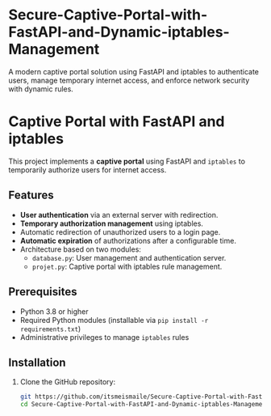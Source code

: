 # Secure-Captive-Portal-with-FastAPI-and-Dynamic-iptables-Management
A modern captive portal solution using FastAPI and iptables to authenticate users, manage temporary internet access, and enforce network security with dynamic rules.
# Captive Portal with FastAPI and iptables

This project implements a **captive portal** using FastAPI and `iptables` to temporarily authorize users for internet access.

## Features
- **User authentication** via an external server with redirection.
- **Temporary authorization management** using iptables.
- Automatic redirection of unauthorized users to a login page.
- **Automatic expiration** of authorizations after a configurable time.
- Architecture based on two modules:
  - `database.py`: User management and authentication server.
  - `projet.py`: Captive portal with iptables rule management.

## Prerequisites

- Python 3.8 or higher
- Required Python modules (installable via `pip install -r requirements.txt`)
- Administrative privileges to manage `iptables` rules

## Installation

1. Clone the GitHub repository:  
   ```bash
   git https://github.com/itsmeismaile/Secure-Captive-Portal-with-FastAPI-and-Dynamic-iptables-Management
   cd Secure-Captive-Portal-with-FastAPI-and-Dynamic-iptables-Management
